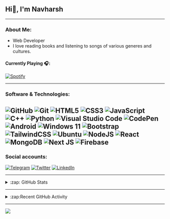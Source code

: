 ## Hi👋, I'm Navharsh

---

### About Me:

- Web Developer<!--, B.Sc Graduate & CS Student. -->
- I love reading books and listening to songs of various generes and cultures.
#### Currently Playing 🎧:
[![Spotify](https://nav-spotify.vercel.app/api/spotify?background_color=0d1117&border_color=ffffff)](https://open.spotify.com/user/chwmd7jiqjx7cqlnc1rfzri7s)



---

### Software & Technologies:
![GitHub](https://img.shields.io/badge/GITHUB-181717?style=for-the-badge&logo=github&logoColor=white)
![Git](https://img.shields.io/badge/git-%23F05033.svg?style=for-the-badge&logo=git&logoColor=white)
![HTML5](https://img.shields.io/badge/html5-%23E34F26.svg?style=for-the-badge&logo=html5&logoColor=white)
![CSS3](https://img.shields.io/badge/css3-%231572B6.svg?style=for-the-badge&logo=css3&logoColor=white)
![JavaScript](https://img.shields.io/badge/javascript-%23323330.svg?style=for-the-badge&logo=javascript&logoColor=%23F7DF1E)
![C++](https://img.shields.io/badge/c++-%2300599C.svg?style=for-the-badge&logo=c%2B%2B&logoColor=white)
![Python](https://img.shields.io/badge/python-3670A0?style=for-the-badge&logo=python&logoColor=ffdd54)
![Visual Studio Code](https://img.shields.io/badge/VISUAL--STUDIO--CODE-007ACC?style=for-the-badge&logo=visual-studio-code&logoColor=white)
![CodePen](https://img.shields.io/badge/CodePen-white?style=for-the-badge&logo=codepen&logoColor=black)
![Android](https://img.shields.io/badge/Android-3DDC84?style=for-the-badge&logo=android&logoColor=white)
![Windows 11](https://img.shields.io/badge/Windows-0078D6?style=for-the-badge&logo=windows&logoColor=white)
![Bootstrap](https://img.shields.io/badge/bootstrap-%23563D7C.svg?style=for-the-badge&logo=bootstrap&logoColor=white)
![TailwindCSS](https://img.shields.io/badge/tailwindcss-%2338B2AC.svg?style=for-the-badge&logo=tailwind-css&logoColor=white)
![Ubuntu](https://img.shields.io/badge/Ubuntu-E95420?style=for-the-badge&logo=ubuntu&logoColor=white)
![NodeJS](https://img.shields.io/badge/node.js-6DA55F?style=for-the-badge&logo=node.js&logoColor=white)
![React](https://img.shields.io/badge/react-%2320232a.svg?style=for-the-badge&logo=react&logoColor=%2361DAFB)
![MongoDB](https://img.shields.io/badge/MongoDB-%234ea94b.svg?style=for-the-badge&logo=mongodb&logoColor=white)
![Next JS](https://img.shields.io/badge/Next-black?style=for-the-badge&logo=next.js&logoColor=white)
![Firebase](https://img.shields.io/badge/Firebase-039BE5?style=for-the-badge&logo=Firebase&logoColor=white)
---

###  Social accounts:
[![Telegram](https://img.shields.io/badge/-Telegram-%23282a36?style=for-the-badge&logo=Telegram)](https://telegram.me/navharsh)
[![Twitter](https://img.shields.io/badge/-Twitter-%23282a36?style=for-the-badge&logo=Twitter)](https://www.twitter.com/navharsh_)
[![LinkedIn](https://img.shields.io/badge/LinkedIn-%23282a36?style=for-the-badge&logo=linkedin)](https://linkedin.com/in/navharsh)


---
<details>
  <summary>:zap: GitHub Stats</summary>

[![Navharsh's GitHub stats](https://github-readme-stats.vercel.app/api?username=navharsh&theme=github_dark&count_private=true&show_icons=true)](https://github.com/anuraghazra/github-readme-stats)
</details>

---
<details>
  <summary>:zap:Recent GitHub Activity</summary>


<!--START_SECTION:activity-->
1. 🗣 Commented on [#4558](https://github.com/EddieHubCommunity/LinkFree/issues/4558) in [EddieHubCommunity/LinkFree](https://github.com/EddieHubCommunity/LinkFree)
2. 🗣 Commented on [#4558](https://github.com/EddieHubCommunity/LinkFree/issues/4558) in [EddieHubCommunity/LinkFree](https://github.com/EddieHubCommunity/LinkFree)
3. 🗣 Commented on [#4558](https://github.com/EddieHubCommunity/LinkFree/issues/4558) in [EddieHubCommunity/LinkFree](https://github.com/EddieHubCommunity/LinkFree)
4. 🗣 Commented on [#4558](https://github.com/EddieHubCommunity/LinkFree/issues/4558) in [EddieHubCommunity/LinkFree](https://github.com/EddieHubCommunity/LinkFree)
5. ❗️ Opened issue [#6718](https://github.com/EddieHubCommunity/support/issues/6718) in [EddieHubCommunity/support](https://github.com/EddieHubCommunity/support)
<!--END_SECTION:activity-->
</details>

---

[![](https://visitcount.itsvg.in/api?id=navharsh&label=Profile%20Views&color=12&icon=2&pretty=true)](https://visitcount.itsvg.in)
